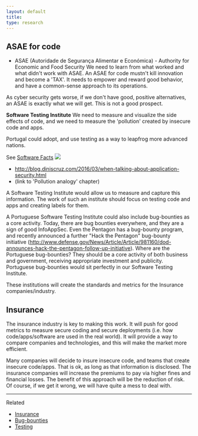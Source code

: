 ```yaml
---
layout: default
title:
type: research
---
```

## ASAE for code

  * ASAE (Autoridade de Segurança Alimentar e Económica) - Authority for Economic and Food Security
We need to learn from what worked and what didn't work with ASAE.
An ASAE for code mustn't kill innovation and become a 'TAX'. It needs to empower and reward good behavior, and have a common-sense approach to its operations.
  
As cyber security gets worse, if we don't have good, positive alternatives, an ASAE is exactly what we will get. This is not a good prospect.

**Software Testing Institute**
We need to measure and visualize the side effects of code, and we need to measure the 'pollution' created by insecure code and apps.

Portugal could adopt, and use testing as a way to leapfrog more advanced nations.

See [Software Facts](http://www.slideshare.net/DinisCruz/2010-11-owaspsoftwarelabels)
![](https://www.owasp.org/images/thumb/c/ca/Softwarefacts.jpg/300px-Softwarefacts.jpg)

   * http://blog.diniscruz.com/2016/03/when-talking-about-application-security.html
   * (link to 'Pollution analogy' chapter)

A Software Testing Institute would allow us to measure and capture this information. The work of such an institute should focus on testing code and apps and creating labels for them.

A Portuguese Software Testing Institute could also include bug-bounties as a core activity. Today, there are bug bounties everywhere, and they are a sign of good InfoAppSec. Even the Pentagon has a bug-bounty program, and recently announced a further "Hack the Pentagon" bug-bounty initiative (http://www.defense.gov/News/Article/Article/981160/dod-announces-hack-the-pentagon-follow-up-initiative). Where are the Portuguese bug-bounties? They should be a core activity of both business and government, receiving appropriate investment and publicity. Portuguese bug-bounties would sit perfectly in our Software Testing Institute. 

These institutions will create the standards and metrics for the Insurance companies/industry.

## Insurance

The insurance industry is key to making this work. It will push for good metrics to measure secure coding and secure deployments (i.e. how code/apps/software are used in the real world). It will provide a way to compare companies and technologies, and this will make the market more efficient.

Many companies will decide to insure insecure code, and teams that create insecure code/apps. That is ok, as long as that information is disclosed. The insurance companies will increase the premiums to pay via higher fines and financial losses. The benefit of this approach will be the reduction of risk. Of course, if we get it wrong, we will have quite a mess to deal with.    
 
----

Related

  * [Insurance](Insurance.md)
  * [Bug-bounties](Bug-bounties.md)
  * [Testing](testing.md)
